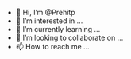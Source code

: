 - 👋 Hi, I’m @Prehitp
- 👀 I’m interested in ...
- 🌱 I’m currently learning ...
- 💞️ I’m looking to collaborate on ...
- 📫 How to reach me ...

<!---
Prehitp/Prehitp is a ✨ special ✨ repository because its `README.md` (this file) appears on your GitHub profile.
You can click the Preview link to take a look at your changes.
--->
